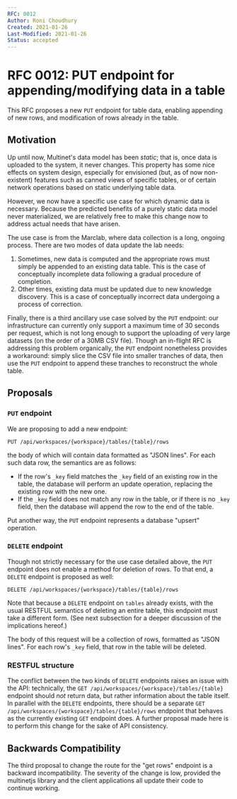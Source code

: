 ```yaml
---
RFC: 0012
Author: Roni Choudhury
Created: 2021-01-26
Last-Modified: 2021-01-26
Status: accepted
---
```


# RFC 0012: PUT endpoint for appending/modifying data in a table

This RFC proposes a new `PUT` endpoint for table data, enabling appending of new
rows, and modification of rows already in the table.

## Motivation

Up until now, Multinet's data model has been *static*; that is, once data is
uploaded to the system, it never changes. This property has some nice effects on
system design, especially for envisioned (but, as of now non-existent) features
such as canned views of specific tables, or of certain network operations based
on static underlying table data.

However, we now have a specific use case for which dynamic data is necessary.
Because the predicted benefits of a purely static data model never materialized,
we are relatively free to make this change now to address actual needs that have
arisen.

The use case is from the Marclab, where data collection is a long, ongoing
process. There are two modes of data update the lab needs:

1. Sometimes, new data is computed and the appropriate rows must simply be
   appended to an existing data table. This is the case of conceptually
   incomplete data following a gradual procedure of completion.
2. Other times, existing data must be updated due to new knowledge discovery.
   This is a case of conceptually incorrect data undergoing a process of
   correction.

Finally, there is a third ancillary use case solved by the `PUT` endpoint: our
infrastructure can currently only support a maximum time of 30 seconds per
request, which is not long enough to support the uploading of very large
datasets (on the order of a 30MB CSV file). Though an in-flight RFC is
addressing this problem organically, the `PUT` endpoint nonetheless provides a
workaround: simply slice the CSV file into smaller tranches of data, then use
the `PUT` endpoint to append these tranches to reconstruct the whole table.

## Proposals

### `PUT` endpoint

We are proposing to add a new endpoint:

```
PUT /api/workspaces/{workspace}/tables/{table}/rows
```

the body of which will contain data formatted as "JSON lines". For each such
data row, the semantics are as follows:

- If the row's `_key` field matches the `_key` field of an existing row in the
  table, the database will perform an update operation, replacing the existing row
  with the new one.
- If the `_key` field does not match any row in the table, or if there is no
  `_key` field, then the database will append the row to the end of the table.

Put another way, the `PUT` endpoint represents a database "upsert" operation.

### `DELETE` endpoint

Though not strictly necessary for the use case detailed above, the `PUT`
endpoint does not enable a method for deletion of rows. To that end, a `DELETE`
endpoint is proposed as well:

```
DELETE /api/workspaces/{workspace}/tables/{table}/rows
```

Note that because a `DELETE` endpoint on `tables` already exists, with the usual
RESTFUL semantics of deleting an entire table, this endpoint must take a
different form. (See next subsection for a deeper discussion of the implications
hereof.)

The body of this request will be a collection of rows, formatted as "JSON
lines". For each row's `_key` field, that row in the table will be deleted.

### RESTFUL structure

The conflict between the two kinds of `DELETE` endpoints raises an issue with
the API: technically, the `GET /api/workspaces/{workspace}/tables/{table}`
endpoint should *not* return data, but rather information about the table
itself. In parallel with the `DELETE` endpoints, there should be a separate `GET
/api/workspaces/{workspace}/tables/{table}/rows` endpoint that behaves as the
currently existing `GET` endpoint does. A further proposal made here is to
perform this change for the sake of API consistency.

## Backwards Compatibility

The third proposal to change the route for the "get rows" endpoint is a backward
incompatibility. The severity of the change is low, provided the multinetjs
library and the client applications all update their code to continue working.
